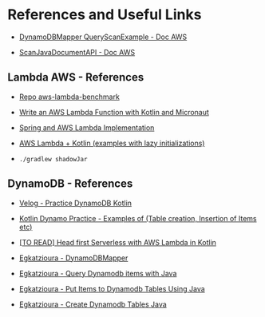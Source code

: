 # References and Useful Links


- [DynamoDBMapper QueryScanExample - Doc AWS](https://docs.aws.amazon.com/pt_br/amazondynamodb/latest/developerguide/DynamoDBMapper.QueryScanExample.html)

- [ScanJavaDocumentAPI - Doc AWS](https://docs.aws.amazon.com/amazondynamodb/latest/developerguide/ScanJavaDocumentAPI.html)

## Lambda AWS - References
- [Repo aws-lambda-benchmark](https://github.com/theam/aws-lambda-benchmark/tree/e1ab21b29e097723ccf5e8cce37cf327408170bd/examples)

- [Write an AWS Lambda Function with Kotlin and Micronaut](https://www.raywenderlich.com/5777183-write-an-aws-lambda-function-with-kotlin-and-micronaut)
    
- [Spring and AWS Lambda Implementation](https://github.com/mura003/recruit/blob/b221b4fbbfc862dadc9f0fc8a03cc57bb029f514/build.gradle)

 - [AWS Lambda + Kotlin (examples with lazy initializations)](https://github.com/nicholaspark09/ladder/blob/1b141b560ff5d0bf3fe0bab079a760234bb15b73/src/main/kotlin/com/nicholaspark/AppExample.kt)

- `./gradlew shadowJar`

## DynamoDB - References

- [Velog - Practice DynamoDB Kotlin](https://velog.io/@dvmflstm/Practice-DynamoDB-kotlin)
- [Kotlin Dynamo Practice - Examples of (Table creation, Insertion of Items etc)](https://github.com/BaekGeunYoung/kotlin_dynamo_practice/blob/f39a5ce61b93139ba34519ecc2a4e951d0e05635/src/main/kotlin/CreateTable.kt)
- [[TO READ] Head first Serverless with AWS Lambda in Kotlin](https://sharing.luminis.eu/blog/head-first-serverless-with-aws-lambda-in-kotlin/)


- [Egkatzioura - DynamoDBMapper](https://egkatzioura.com/2016/10/03/query-dynamodb-items-with-dynamodbmapper/)
- [Egkatzioura - Query Dynamodb items with Java](https://egkatzioura.com/2016/07/02/query-dynamodb-items-with-java/)
- [Egkatzioura - Put Items to Dynamodb Tables Using Java](https://egkatzioura.com/2016/06/27/put-items-to-dynamodb-tables-using-java/)
- [Egkatzioura - Create Dynamodb Tables Java](https://egkatzioura.com/2016/06/23/create-dynamodb-tables-with-java/)